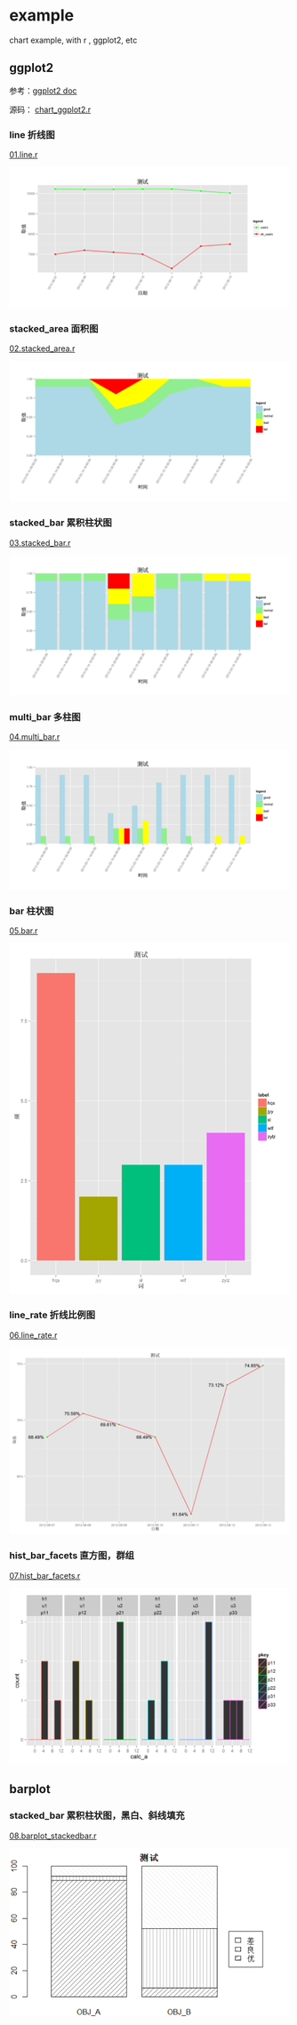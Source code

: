 example
=============

chart example,  with  r , ggplot2,  etc

## ggplot2

参考：[ggplot2 doc](http://docs.ggplot2.org/current/)

源码： [chart_ggplot2.r](chart_ggplot2.r)

### line 折线图

[01.line.r](01.line.r)

![01.line.png](01.line.png)

### stacked_area 面积图

[02.stacked_area.r](02.stacked_area.r)

![02.stacked_area.png](02.stacked_area.png)


### stacked_bar 累积柱状图 

[03.stacked_bar.r](03.stacked_bar.r)

![03.stacked_bar.png](03.stacked_bar.png)

### multi_bar 多柱图 

[04.multi_bar.r](04.multi_bar.r)

![04.multi_bar.png](04.multi_bar.png)

### bar 柱状图 

[05.bar.r](05.bar.r)

![05.bar.png](05.bar.png)


### line_rate 折线比例图

[06.line_rate.r](06.line_rate.r)

![06.line_rate.png](06.line_rate.png)


### hist_bar_facets 直方图，群组

[07.hist_bar_facets.r](07.hist_bar_facets.r)

![07.hist_bar_facets.png](07.hist_bar_facets.png)

## barplot

### stacked_bar 累积柱状图，黑白、斜线填充

[08.barplot_stackedbar.r](08.barplot_stackedbar.r)

![08.barplot_stackedbar.png](08.barplot_stackedbar.png)
